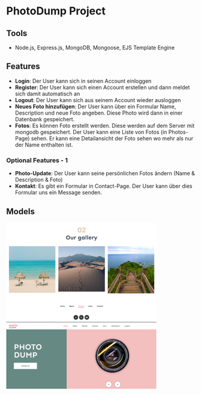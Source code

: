 # PhotoDump Project

## Tools
- Node.js, Express.js, MongoDB, Mongoose, EJS Template Engine

## Features


- **Login**: Der User kann sich in seinen Account einloggen
- **Register**: Der User kann sich einen Account erstellen und dann meldet sich damit automatisch an
- **Logout**: Der User kann sich aus seinem Account wieder ausloggen
- **Neues Foto hinzufügen**: Der User kann über ein Formular Name, Description und neue Foto angeben. Diese Photo wird dann in einer Datenbank gespeichert.
- **Fotos**: Es können Foto erstellt werden. Diese werden auf dem Server mit mongodb gespeichert. Der User kann eine Liste von Fotos (in Photos-Page) sehen. Er kann eine Detailansicht der Foto sehen wo mehr als nur der Name enthalten ist.

### Optional Features - 1


- **Photo-Update**: Der User kann seine persönlichen Fotos ändern (Name & Description & Foto)
- **Kontakt**: Es gibt ein Formular in Contact-Page. Der User kann über dies Formular uns ein Message senden. 


## Models

<img src="public/images/shot-1.png" width="400" /> 
<img src="public/images/shot-2.png" width="400" /> 




